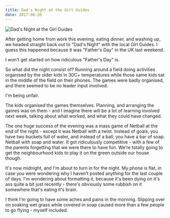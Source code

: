 ```yaml
---
title: Dad's Night at the Girl Guides
date: 2017-06-20
---
```


![Dad's Night at the Girl Guides](https://source.unsplash.com/9ZQzrLWV52M/1600x900)

After getting home from work this evening, eating dinner, and washing up, we headed straight back out to "Dad's Night" with the local Girl Guides. I guess this happened because it was "Father's Day" in the UK last weekend.

I won't get started on how ridiculous "Father's Day" is.

So what did the night consist of? Running around a field doing activities organised by the older kids in 30C+ temperatures while those same kids sat in the middle of the field on their phones. The games were badly organised, and there seemed to be no leader input involved.

I'm being unfair.

The kids organised the games themselves. Planning, and arranging the games was on them - and I imagine there will be a lot of learning involved next week, talking about what worked, and what they could have changed.

The one huge success of the evening was a mass game of Netball at the end of the night - except it was Netball with a twist. Instead of goals, you have two buckets full of water, and instead of a ball, you have a bar of soap. Netball with soap and water. It got ridiculously competitive - with a few of the parents forgetting that we were there to have fun. We're totally going to get the neighbourhood kids to play it on the green outside our house though.

It's now midnight, and I'm about to turn in for the night. My phone is flat, in case you were wondering why I haven't posted anything for the last couple of days. I'm wondering about formatting it, because it's been dying on it's ass quite a bit just recently - there's obviously some rubbish on it somewhere that's eating it's brain.

I think I'm going to have some aches and pains in the morning. Slipping over on soaking wet grass while covered in soap caused more than a few people to go flying - myself included.